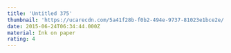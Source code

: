 ```yaml
---
title: 'Untitled 375'
thumbnail: 'https://ucarecdn.com/5a41f28b-f0b2-494e-9737-81023e1bce2e/'
date: 2015-06-24T06:34:44.000Z
material: Ink on paper
rating: 4
---
```

